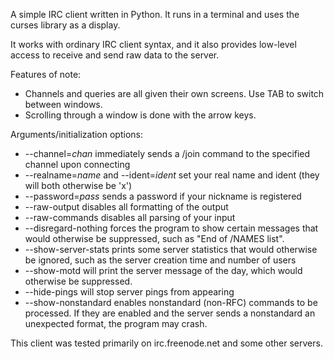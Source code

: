 A simple IRC client written in Python. It runs in a terminal and uses the curses library as a display.

It works with ordinary IRC client syntax, and it also provides low-level access to receive and send raw data to the server.

Features of note:
* Channels and queries are all given their own screens. Use TAB to switch between windows.
* Scrolling through a window is done with the arrow keys.

Arguments/initialization options:
* --channel=_chan_ immediately sends a /join command to the specified channel upon connecting
* --realname=_name_ and --ident=_ident_ set your real name and ident (they will both otherwise be 'x')
* --password=_pass_ sends a password if your nickname is registered
* --raw-output disables all formatting of the output
* --raw-commands disables all parsing of your input
* --disregard-nothing forces the program to show certain messages that would otherwise be suppressed, such as "End of /NAMES list".
* --show-server-stats prints some server statistics that would otherwise be ignored, such as the server creation time and number of users
* --show-motd will print the server message of the day, which would otherwise be suppressed.
* --hide-pings will stop server pings from appearing
* --show-nonstandard enables nonstandard (non-RFC) commands to be processed. If they are enabled and the server sends a nonstandard an unexpected format, the program may crash. 

This client was tested primarily on irc.freenode.net and some other servers.
